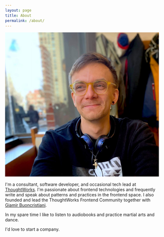 ```yaml
---
layout: page
title: About
permalink: /about/
---
```


<div class="about-section">
  <img class="profile" src="/assets/rufus_profile.jpg" alt="Rufus profile picture">
  <div class="bio">
    <p>
      I'm a consultant, software developer, and occasional tech lead at <a href="https://www.thoughtworks.com/">ThoughtWorks</a>. I'm passionate about frontend technologies and frequently write and speak about patterns and practices in the frontend space. I also founded and lead the ThoughtWorks Frontend Community together with <a href="https://www.giamir.com/">Giamir Buoncristiani</a>.
    </p>
    <p>
       In my spare time I like to listen to audiobooks and practice martial arts and dance.
    </p>
    <p>
      I'd love to start a company.
    </p>
  </div>
</div>

